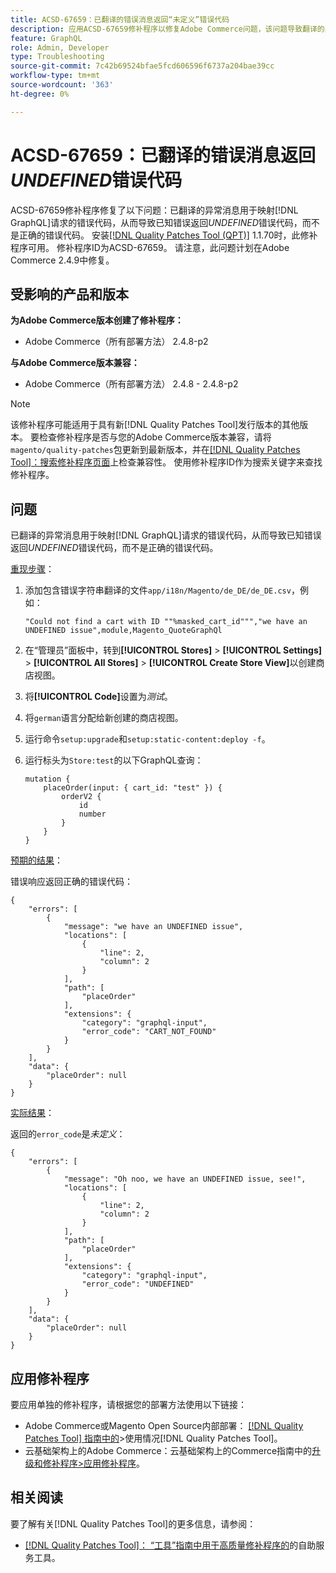 ```yaml
---
title: ACSD-67659：已翻译的错误消息返回“未定义”错误代码
description: 应用ACSD-67659修补程序以修复Adobe Commerce问题，该问题导致翻译的异常消息用于映射 [!DNL GraphQL] 请求的错误代码，从而导致已知错误返回“未定义”错误代码，而不是正确的错误代码。
feature: GraphQL
role: Admin, Developer
type: Troubleshooting
source-git-commit: 7c42b69524bfae5fcd606596f6737a204bae39cc
workflow-type: tm+mt
source-wordcount: '363'
ht-degree: 0%

---
```



# ACSD-67659：已翻译的错误消息返回&#x200B;*UNDEFINED*&#x200B;错误代码

ACSD-67659修补程序修复了以下问题：已翻译的异常消息用于映射[!DNL GraphQL]请求的错误代码，从而导致已知错误返回&#x200B;*UNDEFINED*&#x200B;错误代码，而不是正确的错误代码。 安装[[!DNL Quality Patches Tool (QPT)]](/help/tools/quality-patches-tool/quality-patches-tool-to-self-serve-quality-patches.md) 1.1.70时，此修补程序可用。 修补程序ID为ACSD-67659。 请注意，此问题计划在Adobe Commerce 2.4.9中修复。

## 受影响的产品和版本

**为Adobe Commerce版本创建了修补程序：**

* Adobe Commerce（所有部署方法） 2.4.8-p2

**与Adobe Commerce版本兼容：**

* Adobe Commerce（所有部署方法） 2.4.8 - 2.4.8-p2

>[!NOTE]
>
>该修补程序可能适用于具有新[!DNL Quality Patches Tool]发行版本的其他版本。 要检查修补程序是否与您的Adobe Commerce版本兼容，请将`magento/quality-patches`包更新到最新版本，并在[[!DNL Quality Patches Tool]：搜索修补程序页面](https://experienceleague.adobe.com/tools/commerce-quality-patches/index.html)上检查兼容性。 使用修补程序ID作为搜索关键字来查找修补程序。

## 问题

已翻译的异常消息用于映射[!DNL GraphQL]请求的错误代码，从而导致已知错误返回&#x200B;*UNDEFINED*&#x200B;错误代码，而不是正确的错误代码。

<u>重现步骤</u>：

1. 添加包含错误字符串翻译的文件`app/i18n/Magento/de_DE/de_DE.csv`，例如：

   ```
   "Could not find a cart with ID ""%masked_cart_id""","we have an
   UNDEFINED issue",module,Magento_QuoteGraphQl
   ```

2. 在“管理员”面板中，转到&#x200B;**[!UICONTROL Stores]** > **[!UICONTROL Settings]** > **[!UICONTROL All Stores]** > **[!UICONTROL Create Store View]**&#x200B;以创建商店视图。
3. 将&#x200B;**[!UICONTROL Code]**&#x200B;设置为&#x200B;*测试*。
4. 将`german`语言分配给新创建的商店视图。
5. 运行命令`setup:upgrade`和`setup:static-content:deploy -f`。
6. 运行标头为`Store:test`的以下GraphQL查询：

   ```
   mutation {
       placeOrder(input: { cart_id: "test" }) {
           orderV2 {
               id
               number
           }
       }
   }
   ```

<u>预期的结果</u>：

错误响应返回正确的错误代码：

```
{
    "errors": [
        {
            "message": "we have an UNDEFINED issue",
            "locations": [
                {
                    "line": 2,
                    "column": 2
                }
            ],
            "path": [
                "placeOrder"
            ],
            "extensions": {
                "category": "graphql-input",
                "error_code": "CART_NOT_FOUND"
            }
        }
    ],
    "data": {
        "placeOrder": null
    }
}
```

<u>实际结果</u>：

返回的`error_code`是&#x200B;*未定义*：

```
{
    "errors": [
        {
            "message": "Oh noo, we have an UNDEFINED issue, see!",
            "locations": [
                {
                    "line": 2,
                    "column": 2
                }
            ],
            "path": [
                "placeOrder"
            ],
            "extensions": {
                "category": "graphql-input",
                "error_code": "UNDEFINED"
            }
        }
    ],
    "data": {
        "placeOrder": null
    }
}
```

## 应用修补程序

要应用单独的修补程序，请根据您的部署方法使用以下链接：

* Adobe Commerce或Magento Open Source内部部署： [[!DNL Quality Patches Tool] 指南中的](/help/tools/quality-patches-tool/usage.md)>使用情况[!DNL Quality Patches Tool]。
* 云基础架构上的Adobe Commerce：云基础架构上的Commerce指南中的[升级和修补程序>应用修补程序](https://experienceleague.adobe.com/docs/commerce-cloud-service/user-guide/develop/upgrade/apply-patches.html)。

## 相关阅读

要了解有关[!DNL Quality Patches Tool]的更多信息，请参阅：

* [[!DNL Quality Patches Tool]： “工具”指南中用于高质量修补程序的](/help/tools/quality-patches-tool/quality-patches-tool-to-self-serve-quality-patches.md)的自助服务工具。
